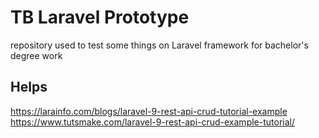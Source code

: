 # TB Laravel Prototype

repository used to test some things on Laravel framework for bachelor's degree work

## Helps

https://larainfo.com/blogs/laravel-9-rest-api-crud-tutorial-example
https://www.tutsmake.com/laravel-9-rest-api-crud-example-tutorial/